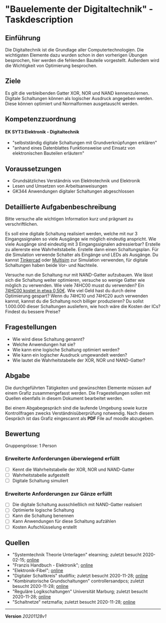 # "Bauelemente der Digitaltechnik" - Taskdescription

## Einführung
Die Digitaltechnik ist die Grundlage aller Computertechnologien. Die wichtigsten Elemente dazu wurden schon in den vorherigen Übungen besprochen, hier werden die fehlenden Bauteile vorgestellt. Außerdem wird die Wichtigkeit von Optimierung besprochen. 

## Ziele
Es gilt die verbleibenden Gatter XOR, NOR und NAND kennenzulernen. Digitale Schaltungen können als logischer Ausdruck angegeben werden. Diese können optimiert und Normalformen ausgetauscht werden.

## Kompetenzzuordnung

#### EK SYT3 Elektronik - Digitaltechnik

* "selbstständig digitale Schaltungen mit Grundverknüpfungen erklären"
* "anhand eines Datenblattes Funktionsweise und Einsatz von elektronischen Bauteilen erläutern"

## Voraussetzungen

* Grundsätzliches Verständnis von Elektrotechnik und Elektronik
* Lesen und Umsetzen von Arbeitsanweisungen
* GK344 Anwendungen digitaler Schaltungen abgeschlossen

## Detaillierte Aufgabenbeschreibung
Bitte versuche alle wichtigen Information kurz und prägnant zu verschriftlichen.

Es soll eine digitale Schaltung realisiert werden, welche mit nur 3 Eingangssignalen so viele Ausgänge wie möglich eindeutig anspricht. Wie viele Ausgänge sind eindeutig mit 3 Eingangssignalen adressierbar? Erstelle zu allererste eine Wahrheitstabelle. Erstelle dann einen Schaltungsplan. Für die Simulation verwende Schalter als Eingänge und LEDs als Ausgänge. Du kannst [Tinkercad](https://www.tinkercad.com/dashboard) oder [Multisim](https://www.multisim.com/create/) zur Simulation verwenden, für digitale Schaltungen haben beide Vor- und Nachteile.

Versuche nun die Schaltung nur mit NAND-Gatter aufzubauen. Wie lässt sich die Schaltung weiter optimieren, versuche so wenige Gatter wie möglich zu verwenden. Wie viele 74HC00 musst du verwenden? Ein [74HC00 kostet in etwa 0,50€](https://www.digipart.com/part/74HC00). Wie viel Geld hast du durch deine Optimierung gespart? Wenn du 74HC10 und 74HC20 auch verwenden kannst, kannst du die Schaltung noch billiger produzieren? Du sollst 1.000.000 dieser Schaltungen ausliefern, wie hoch wäre die Kosten der ICs? Findest du bessere Preise?

## Fragestellungen

* Wie wird diese Schaltung genannt?
* Welche Anwendungen hat sie?
* Wie kann eine logische Schaltung optimiert werden?
* Wie kann ein logischer Ausdruck umgewandelt werden?
* Wie lautet die Wahrheitstabelle der XOR, NOR und NAND-Gatter?

## Abgabe
Die durchgeführten Tätigkeiten und gewünschten Elemente müssen auf einem Grafiz zusammengefasst werden. Die Fragestellungen sollen mit Quellen ebenfalls in diesem Dokument bearbeitet werden.

Bei einem Abgabegespräch sind die laufende Umgebung sowie kurze Kontrollfragen zwecks Verständnisüberprüfung notwendig. Nach diesem Gespräch ist das Grafiz eingescannt als **PDF** File auf moodle abzugeben.

## Bewertung
Gruppengrösse: 1 Person
### Erweiterte Anforderungen **überwiegend erfüllt**

- [ ] Kennt die Wahrheitstabelle der XOR, NOR und NAND-Gatter
- [ ] Wahrheitstabelle aufgestellt
- [ ] Digitale Schaltung simuliert

### Erweiterte Anforderungen **zur Gänze erfüllt**

- [ ] Die digitale Schaltung ausschließlich mit NAND-Gatter realisiert
- [ ] Optimierte logische Schaltung
- [ ] Kann die Schaltung benennen
- [ ] Kann Anwendungen für diese Schaltung aufzählen
- [ ] Kosten Aufschlüsselung erstellt

## Quellen
* "Systemtechnik Theorie Unterlagen" elearning; zuletzt besucht 2020-02-15; [online](https://elearning.tgm.ac.at/course/view.php?id=199#section-2)
* "Franzis Handbuch - Elektronik"; [online](https://elearning.tgm.ac.at/mod/resource/view.php?id=3513)
* "Elektronik-Fibel"; [online](https://elearning.tgm.ac.at/mod/resource/view.php?id=3512)
* "Digitaler Schaltkreis" studiflix; zuletzt besucht 2020-11-28; [online](https://studyflix.de/informatik/thema/digitaltechnik-21)
* "Kombinatorische Grundschaltungen" controllersandpcs; zuletzt besucht 2020-11-28; [online](http://www.controllersandpcs.de/lehrarchiv/pdfs/digitaltechnik/sdigi03.pdf)
* "Reguläre Logikschaltungen" Universität Marburg; zuletzt besucht 2020-11-28; [online](https://www.mathematik.uni-marburg.de/~thormae/lectures/ti1/ti_7_1_ger_web.html#1)
* "Schaltnetze" netzmafia; zuletzt besucht 2020-11-28; [online](http://www.netzmafia.de/skripten/digitaltechnik/schaltnetze.html)

---
**Version** *20201128v1*
